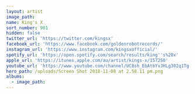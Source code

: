 ```yaml
---
layout: artist
image_path:
name: King's X
sort_number: 901
hidden: false
twitter_url: 'https://twitter.com/kingsx'
facebook_url: 'https://www.facebook.com/goldenrobotrecords/'
instagram_url: 'https://www.instagram.com/kingsxofficial/'
spotify_url: 'https://open.spotify.com/search/results/king''s%20x'
apple_url: 'https://itunes.apple.com/au/artist/kings-x/157250'
youtube_url: 'https://www.youtube.com/channel/UC8sh_EbAtbYvJHLg302q1Tg'
hero_path: /uploads/Screen Shot 2018-11-08 at 2.58.11 pm.png
albums:
  - image_path:
---
```


